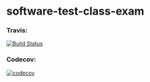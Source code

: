 # software-test-class-exam

### Travis:
[![Build Status](https://travis-ci.org/NorthBei/software-test-class-exam.svg?branch=master)](https://travis-ci.org/NorthBei/software-test-class-exam)

### Codecov:
[![codecov](https://codecov.io/gh/NorthBei/software-test-class-exam/branch/master/graph/badge.svg)](https://codecov.io/gh/NorthBei/software-test-class-exam)
